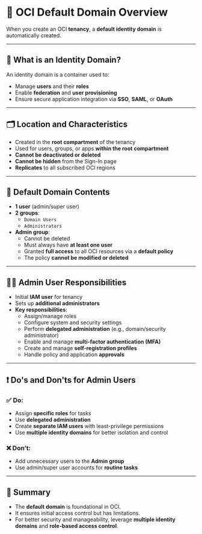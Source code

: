 # 📘 OCI Default Domain Overview

When you create an OCI **tenancy**, a **default identity domain** is automatically created.

---

## 🔐 What is an Identity Domain?
An identity domain is a container used to:
- Manage **users** and their **roles**
- Enable **federation** and **user provisioning**
- Ensure secure application integration via **SSO**, **SAML**, or **OAuth**

---

## 🗂 Location and Characteristics
- Created in the **root compartment** of the tenancy
- Used for users, groups, or apps **within the root compartment**
- **Cannot be deactivated or deleted**
- **Cannot be hidden** from the Sign-In page
- **Replicates** to all subscribed OCI regions

---

## 👤 Default Domain Contents
- **1 user** (admin/super user)
- **2 groups**:
  - `Domain Users`
  - `Administrators`
- **Admin group**:
  - Cannot be deleted
  - Must always have **at least one user**
  - Granted **full access** to all OCI resources via a **default policy**
  - The policy **cannot be modified or deleted**

---

## 🧑‍💼 Admin User Responsibilities
- Initial **IAM user** for tenancy
- Sets up **additional administrators**
- **Key responsibilities**:
  - Assign/manage roles
  - Configure system and security settings
  - Perform **delegated administration** (e.g., domain/security administrator)
  - Enable and manage **multi-factor authentication (MFA)**
  - Create and manage **self-registration profiles**
  - Handle policy and application **approvals**

---

## ❗ Do's and Don'ts for Admin Users
### ✅ Do:
- Assign **specific roles** for tasks
- Use **delegated administration**
- Create **separate IAM users** with least-privilege permissions
- Use **multiple identity domains** for better isolation and control

### ❌ Don’t:
- Add unnecessary users to the **Admin group**
- Use admin/super user accounts for **routine tasks**

---

## 🧾 Summary
- The **default domain** is foundational in OCI.
- It ensures initial access control but has limitations.
- For better security and manageability, leverage **multiple identity domains** and **role-based access control**.
